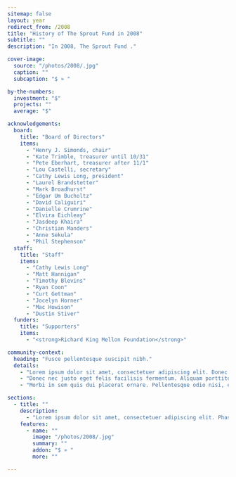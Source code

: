 ```yaml
---
sitemap: false
layout: year
redirect_from: /2008
title: "History of The Sprout Fund in 2008"
subtitle: ""
description: "In 2008, The Sprout Fund ."

cover-image:
  source: "/photos/2008/.jpg"
  caption: ""
  subcaption: "$ » "

by-the-numbers:
  investment: "$"
  projects: ""
  average: "$"

acknowledgements:
  board:
    title: "Board of Directors"
    items:
      - "Henry J. Simonds, chair"
      - "Kate Trimble, treasurer until 10/31"
      - "Pete Eberhart, treasurer after 11/1"
      - "Lou Castelli, secretary"
      - "Cathy Lewis Long, president"
      - "Laurel Brandstetter"
      - "Mark Broadhurst"
      - "Edgar Um Bucholtz"
      - "David Caliguiri"
      - "Danielle Crumrine"
      - "Elvira Eichleay"
      - "Jasdeep Khaira"
      - "Christian Manders"
      - "Anne Sekula"
      - "Phil Stephenson"
  staff:
    title: "Staff"
    items:
      - "Cathy Lewis Long"
      - "Matt Hannigan"
      - "Timothy Blevins"
      - "Ryan Coon"
      - "Curt Gettman"
      - "Jocelyn Horner"
      - "Mac Howison"
      - "Dustin Stiver"
  funders:
    title: "Supporters"
    items:
      - "<strong>Richard King Mellon Foundation</strong>"

community-context:
  heading: "Fusce pellentesque suscipit nibh."
  details:
    - "Lorem ipsum dolor sit amet, consectetuer adipiscing elit. Donec odio. Quisque volutpat mattis eros. Nullam malesuada erat ut turpis. Suspendisse urna nibh, viverra non, semper suscipit, posuere a, pede."
    - "Donec nec justo eget felis facilisis fermentum. Aliquam porttitor mauris sit amet orci. Aenean dignissim pellentesque felis."
    - "Morbi in sem quis dui placerat ornare. Pellentesque odio nisi, euismod in, pharetra a, ultricies in, diam. Sed arcu. Cras consequat."

sections:
  - title: ""
    description:
      - "Lorem ipsum dolor sit amet, consectetuer adipiscing elit. Phasellus hendrerit. Pellentesque aliquet nibh nec urna. In nisi neque, aliquet vel, dapibus id, mattis vel, nisi. Sed pretium, ligula sollicitudin laoreet viverra, tortor libero sodales leo, eget blandit nunc tortor eu nibh."
    features:
      - name: ""
        image: "/photos/2008/.jpg"
        summary: ""
        addon: "$ » "
        more: ""

---
```


